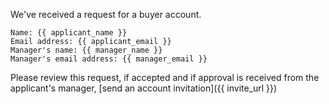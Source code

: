 We've received a request for a buyer account.

	Name: {{ applicant_name }}
	Email address: {{ applicant_email }}
	Manager's name: {{ manager_name }}
	Manager's email address: {{ manager_email }}

Please review this request, if accepted and if approval is received from the applicant's 
manager, [send an account invitation]({{ invite_url }})
